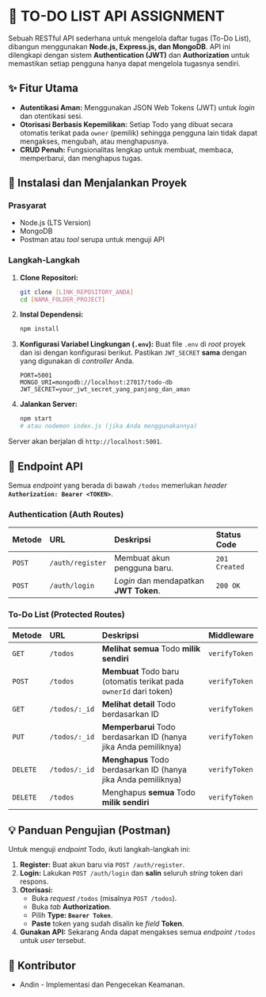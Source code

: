 
# 📝 TO-DO LIST API ASSIGNMENT

Sebuah RESTful API sederhana untuk mengelola daftar tugas (To-Do List), dibangun menggunakan **Node.js, Express.js, dan MongoDB**. API ini dilengkapi dengan sistem **Authentication (JWT)** dan **Authorization** untuk memastikan setiap pengguna hanya dapat mengelola tugasnya sendiri.

## ✨ Fitur Utama

  * **Autentikasi Aman:** Menggunakan JSON Web Tokens (JWT) untuk *login* dan otentikasi sesi.
  * **Otorisasi Berbasis Kepemilikan:** Setiap Todo yang dibuat secara otomatis terikat pada `owner` (pemilik) sehingga pengguna lain tidak dapat mengakses, mengubah, atau menghapusnya.
  * **CRUD Penuh:** Fungsionalitas lengkap untuk membuat, membaca, memperbarui, dan menghapus tugas.

## 🚀 Instalasi dan Menjalankan Proyek

### Prasyarat

  * Node.js (LTS Version)
  * MongoDB
  * Postman atau *tool* serupa untuk menguji API

### Langkah-Langkah

1.  **Clone Repositori:**

    ```bash
    git clone [LINK_REPOSITORY_ANDA]
    cd [NAMA_FOLDER_PROJECT]
    ```

2.  **Instal Dependensi:**

    ```bash
    npm install
    ```

3.  **Konfigurasi Variabel Lingkungan (`.env`):**
    Buat file `.env` di *root* proyek dan isi dengan konfigurasi berikut. Pastikan `JWT_SECRET` **sama** dengan yang digunakan di *controller* Anda.

    ```dotenv
    PORT=5001
    MONGO_URI=mongodb://localhost:27017/todo-db
    JWT_SECRET=your_jwt_secret_yang_panjang_dan_aman
    ```

4.  **Jalankan Server:**

    ```bash
    npm start
    # atau nodemon index.js (jika Anda menggunakannya)
    ```

Server akan berjalan di `http://localhost:5001`.

## 🔑 Endpoint API

Semua *endpoint* yang berada di bawah `/todos` memerlukan *header* **`Authorization: Bearer <TOKEN>`**.

### Authentication (Auth Routes)

| Metode | URL | Deskripsi | Status Code |
| :--- | :--- | :--- | :--- |
| `POST` | `/auth/register` | Membuat akun pengguna baru. | `201 Created` |
| `POST` | `/auth/login` | *Login* dan mendapatkan **JWT Token**. | `200 OK` |

### To-Do List (Protected Routes)

| Metode | URL | Deskripsi | Middleware |
| :--- | :--- | :--- | :--- |
| `GET` | `/todos` | **Melihat semua** Todo **milik sendiri** | `verifyToken` |
| `POST` | `/todos` | **Membuat** Todo baru (otomatis terikat pada `ownerId` dari token) | `verifyToken` |
| `GET` | `/todos/:_id` | **Melihat detail** Todo berdasarkan ID | `verifyToken` |
| `PUT` | `/todos/:_id` | **Memperbarui** Todo berdasarkan ID (hanya jika Anda pemiliknya) | `verifyToken` |
| `DELETE` | `/todos/:_id` | **Menghapus** Todo berdasarkan ID (hanya jika Anda pemiliknya) | `verifyToken` |
| `DELETE` | `/todos` | Menghapus **semua** Todo **milik sendiri** | `verifyToken` |

## 💡 Panduan Pengujian (Postman)

Untuk menguji *endpoint* Todo, ikuti langkah-langkah ini:

1.  **Register:** Buat akun baru via `POST /auth/register`.
2.  **Login:** Lakukan `POST /auth/login` dan **salin** seluruh *string* token dari respons.
3.  **Otorisasi:**
      * Buka *request* `/todos` (misalnya `POST /todos`).
      * Buka *tab* **Authorization**.
      * Pilih **Type: `Bearer Token`**.
      * **Paste** token yang sudah disalin ke *field* **Token**.
4.  **Gunakan API:** Sekarang Anda dapat mengakses semua *endpoint* `/todos` untuk *user* tersebut.

## 🤝 Kontributor

  * Andin - Implementasi dan Pengecekan Keamanan.
